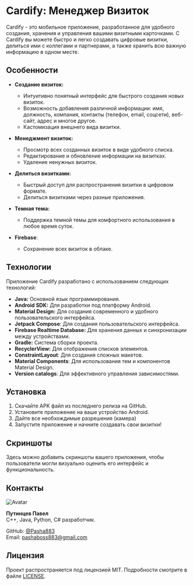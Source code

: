 # Cardify: Менеджер Визиток

Cardify - это мобильное приложение, разработанное для удобного создания, хранения и управления вашими визитными карточками. С Cardify вы можете быстро и легко создавать цифровые визитки, делиться ими с коллегами и партнерами, а также хранить всю важную информацию в одном месте.

## Особенности

*   **Создание визиток:**
    *   Интуитивно понятный интерфейс для быстрого создания новых визиток.
    *   Возможность добавления различной информации: имя, должность, компания, контакты (телефон, email, соцсети), веб-сайт, адрес и многое другое.
    *   Кастомизация внешнего вида визитки.

*   **Менеджмент визиток:**
    *   Просмотр всех созданных визиток в виде удобного списка.
    *   Редактирование и обновление информации на визитках.
    *   Удаление ненужных визиток.

*   **Делиться визитками:**
    *   Быстрый доступ для распространения визитки в цифровом формате.
    *   Делиться визитками через разные приложения.

*   **Темная тема:**
    *   Поддержка темной темы для комфортного использования в любое время суток.

* **Firebase**:
    * Сохранение всех визиток в облаке.

## Технологии

Приложение Cardify разработано с использованием следующих технологий:

*   **Java:** Основной язык программирования.
*   **Android SDK:** Для разработки под платформу Android.
*   **Material Design:** Для создания современного и удобного пользовательского интерфейса.
*   **Jetpack Compose**: Для создания пользовательского интерфейса.
*   **Firebase Realtime Database:** Для хранения данных и синхронизации между устройствами.
*   **Gradle:** Система сборки проекта.
*   **RecyclerView:** Для отображения списков элементов.
*   **ConstraintLayout**: Для создания сложных макетов.
* **Material Components**: Для использования тем и компонентов Material Design.
* **Version catalogs**: Для эффективного управления зависимостями.

## Установка

1.  Скачайте APK файл из последнего релиза на GitHub.
2.  Установите приложение на ваше устройство Android.
3.  Дайте все необхождимые разрешения (камера)
4.  Запустите приложение и начните создавать свои визитки!

## Скриншоты

Здесь можно добавить скриншоты вашего приложения, чтобы пользователи могли визуально оценить его интерфейс и функциональность.

## Контакты

![Avatar](https://avatars.githubusercontent.com/Pasha883)

**Путинцев Павел**  
C++, Java, Python, C# разработчик.

GitHub: [@Pasha883](https://github.com/Pasha883)  
Email: pashaboss883@gmail.com

## Лицензия

Проект распространяется под лицензией MIT. Подробности смотрите в файле [LICENSE](LICENSE).
